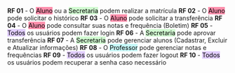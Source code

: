 
**RF  01** - O <mark style="background: #FF5582A6;">Aluno</mark> ou a <mark style="background: #BBFABBA6;">Secretaria</mark> podem realizar a matrícula
**RF 02** - O <mark style="background: #FF5582A6;">Aluno</mark> pode solicitar o histórico
**RF 03** - O <mark style="background: #FF5582A6;">Aluno</mark> pode solicitar a transferência
**RF 04** - O <mark style="background: #FF5582A6;">Aluno</mark> pode consultar suas notas e frequência (Boletim)
**RF 05** - <mark style="background: #D2B3FFA6;">Todos</mark> os usuários podem fazer login
**RF 06** - A <mark style="background: #BBFABBA6;">Secretaria</mark> pode aprovar transferência
**RF 07** - A <mark style="background: #BBFABBA6;">Secretaria</mark> pode gerenciar alunos (Cadastrar, Excluir e Atualizar informações)
**RF 08** - O <mark style="background: #ABF7F7A6;">Professor</mark> pode gerenciar notas e frequências
**RF 09** - <mark style="background: #D2B3FFA6;">Todos</mark> os usuários podem fazer logout
**RF 10** - <mark style="background: #D2B3FFA6;">Todos</mark> os usuários podem recuperar a senha caso necessário